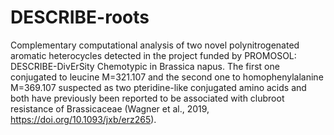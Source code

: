 # DESCRIBE-roots
Complementary computational analysis of two novel polynitrogenated aromatic heterocycles detected in the project funded by PROMOSOL: DESCRIBE-DivErSity Chemotypic in Brassica napus. The first one conjugated to leucine M=321.107 and the second one to homophenylalanine M=369.107 suspected as two pteridine-like conjugated amino acids and both have previously been reported to be associated with clubroot resistance of Brassicaceae (Wagner et al., 2019, https://doi.org/10.1093/jxb/erz265).
